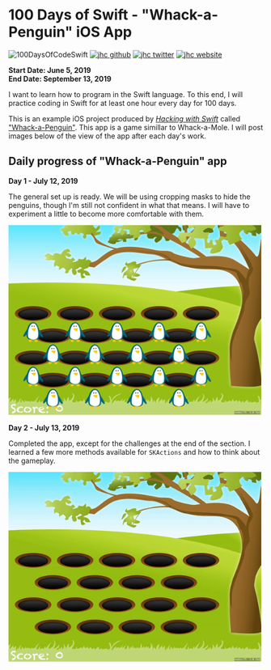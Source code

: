 # 100 Days of Swift - "Whack-a-Penguin" iOS App

![100DaysOfCodeSwift](https://img.shields.io/badge/100DaysOfCode-Swift-FA7343.svg?style=flat&logo=swift)
[![jhc github](https://img.shields.io/badge/GitHub-jhrcook-lightgrey.svg?style=flat&logo=github)](https://github.com/jhrcook)
[![jhc twitter](https://img.shields.io/badge/Twitter-JoshDoesaThing-00aced.svg?style=flat&logo=twitter)](https://twitter.com/JoshDoesa)
[![jhc website](https://img.shields.io/badge/Website-JoshDoesaThing-5087B2.svg?style=flat&logo=telegram)](https://www.joshdoesathing.com)

**Start Date: June 5, 2019  
End Date: September 13, 2019**

I want to learn how to program in the Swift language. To this end, I will practice coding in Swift for at least one hour every day for 100 days.

This is an example iOS project produced by [*Hacking with Swift*](https://www.hackingwithswift.com/read) called ["Whack-a-Penguin"](https://www.hackingwithswift.com/read/14/overview). This app is a game simillar to Whack-a-Mole. I will post images below of the view of the app after each day's work.

## Daily progress of "Whack-a-Penguin" app

**Day 1 - July 12, 2019**

The general set up is ready. We will be using cropping masks to hide the penguins, though I'm still not confident in what that means. I will have to experiment a little to become more comfortable with them.

<img src="progress_screenshots/IMG_5933C1864A1D-1.jpeg" width="500"/>

**Day 2 - July 13, 2019**

Completed the app, except for the challenges at the end of the section. I learned a few more methods available for `SKActions` and how to think about the gameplay.

<img src="progress_screenshots/ezgif.com-video-to-gif.gif" width="500"/>